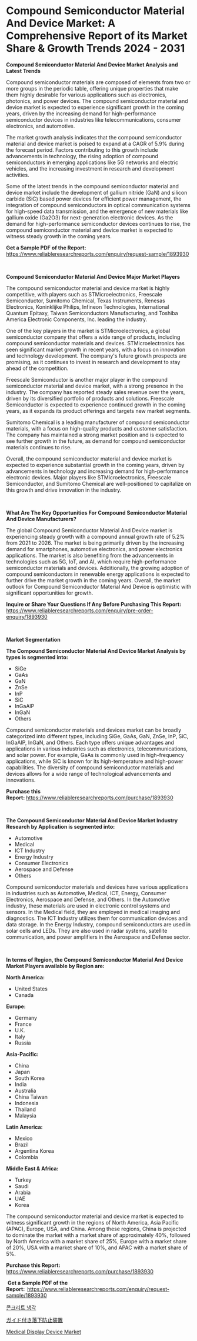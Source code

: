<p><h1>Compound Semiconductor Material And Device Market: A Comprehensive Report of its Market Share & Growth Trends 2024 - 2031</h1></p><p><strong>Compound Semiconductor Material And Device Market Analysis and Latest Trends</strong></p>
<p><p>Compound semiconductor materials are composed of elements from two or more groups in the periodic table, offering unique properties that make them highly desirable for various applications such as electronics, photonics, and power devices. The compound semiconductor material and device market is expected to experience significant growth in the coming years, driven by the increasing demand for high-performance semiconductor devices in industries like telecommunications, consumer electronics, and automotive.</p><p>The market growth analysis indicates that the compound semiconductor material and device market is poised to expand at a CAGR of 5.9% during the forecast period. Factors contributing to this growth include advancements in technology, the rising adoption of compound semiconductors in emerging applications like 5G networks and electric vehicles, and the increasing investment in research and development activities.</p><p>Some of the latest trends in the compound semiconductor material and device market include the development of gallium nitride (GaN) and silicon carbide (SiC) based power devices for efficient power management, the integration of compound semiconductors in optical communication systems for high-speed data transmission, and the emergence of new materials like gallium oxide (Ga2O3) for next-generation electronic devices. As the demand for high-performance semiconductor devices continues to rise, the compound semiconductor material and device market is expected to witness steady growth in the coming years.</p></p>
<p><strong>Get a Sample PDF of the Report:&nbsp;</strong> <a href="https://www.reliableresearchreports.com/enquiry/request-sample/1893930">https://www.reliableresearchreports.com/enquiry/request-sample/1893930</a></p>
<p>&nbsp;</p>
<p><strong>Compound Semiconductor Material And Device Major Market Players</strong></p>
<p><p>The compound semiconductor material and device market is highly competitive, with players such as STMicroelectronics, Freescale Semiconductor, Sumitomo Chemical, Texas Instruments, Renesas Electronics, Koninklijke Philips, Infineon Technologies, International Quantum Epitaxy, Taiwan Semiconductors Manufacturing, and Toshiba America Electronic Components, Inc. leading the industry. </p><p>One of the key players in the market is STMicroelectronics, a global semiconductor company that offers a wide range of products, including compound semiconductor materials and devices. STMicroelectronics has seen significant market growth in recent years, with a focus on innovation and technology development. The company's future growth prospects are promising, as it continues to invest in research and development to stay ahead of the competition.</p><p>Freescale Semiconductor is another major player in the compound semiconductor material and device market, with a strong presence in the industry. The company has reported steady sales revenue over the years, driven by its diversified portfolio of products and solutions. Freescale Semiconductor is expected to experience continued growth in the coming years, as it expands its product offerings and targets new market segments.</p><p>Sumitomo Chemical is a leading manufacturer of compound semiconductor materials, with a focus on high-quality products and customer satisfaction. The company has maintained a strong market position and is expected to see further growth in the future, as demand for compound semiconductor materials continues to rise.</p><p>Overall, the compound semiconductor material and device market is expected to experience substantial growth in the coming years, driven by advancements in technology and increasing demand for high-performance electronic devices. Major players like STMicroelectronics, Freescale Semiconductor, and Sumitomo Chemical are well-positioned to capitalize on this growth and drive innovation in the industry.</p></p>
<p>&nbsp;</p>
<p><strong>What Are The Key Opportunities For Compound Semiconductor Material And Device Manufacturers?</strong></p>
<p><p>The global Compound Semiconductor Material And Device market is experiencing steady growth with a compound annual growth rate of 5.2% from 2021 to 2026. The market is being primarily driven by the increasing demand for smartphones, automotive electronics, and power electronics applications. The market is also benefiting from the advancements in technologies such as 5G, IoT, and AI, which require high-performance semiconductor materials and devices. Additionally, the growing adoption of compound semiconductors in renewable energy applications is expected to further drive the market growth in the coming years. Overall, the market outlook for Compound Semiconductor Material And Device is optimistic with significant opportunities for growth.</p></p>
<p><strong>Inquire or Share Your Questions If Any Before Purchasing This Report:</strong> <a href="https://www.reliableresearchreports.com/enquiry/pre-order-enquiry/1893930">https://www.reliableresearchreports.com/enquiry/pre-order-enquiry/1893930</a></p>
<p>&nbsp;</p>
<p><strong>Market Segmentation</strong></p>
<p><strong>The Compound Semiconductor Material And Device Market Analysis by types is segmented into:</strong></p>
<p><ul><li>SiGe</li><li>GaAs</li><li>GaN</li><li>ZnSe</li><li>InP</li><li>SiC</li><li>InGaAlP</li><li>InGaN</li><li>Others</li></ul></p>
<p><p>Compound semiconductor materials and devices market can be broadly categorized into different types, including SiGe, GaAs, GaN, ZnSe, InP, SiC, InGaAlP, InGaN, and Others. Each type offers unique advantages and applications in various industries such as electronics, telecommunications, and solar power. For example, GaAs is commonly used in high-frequency applications, while SiC is known for its high-temperature and high-power capabilities. The diversity of compound semiconductor materials and devices allows for a wide range of technological advancements and innovations.</p></p>
<p><strong>Purchase this Report:&nbsp;</strong><a href="https://www.reliableresearchreports.com/purchase/1893930">https://www.reliableresearchreports.com/purchase/1893930</a></p>
<p>&nbsp;</p>
<p><strong>The Compound Semiconductor Material And Device Market Industry Research by Application is segmented into:</strong></p>
<p><ul><li>Automotive</li><li>Medical</li><li>ICT Industry</li><li>Energy Industry</li><li>Consumer Electronics</li><li>Aerospace and Defense</li><li>Others</li></ul></p>
<p><p>Compound semiconductor materials and devices have various applications in industries such as Automotive, Medical, ICT, Energy, Consumer Electronics, Aerospace and Defense, and Others. In the Automotive industry, these materials are used in electronic control systems and sensors. In the Medical field, they are employed in medical imaging and diagnostics. The ICT Industry utilizes them for communication devices and data storage. In the Energy Industry, compound semiconductors are used in solar cells and LEDs. They are also used in radar systems, satellite communication, and power amplifiers in the Aerospace and Defense sector.</p></p>
<p>&nbsp;</p>
<p><strong>In terms of Region, the Compound Semiconductor Material And Device Market Players available by Region are:</strong></p>
<p>
    <p> <strong> North America: </strong>
        <ul>
            <li>United States</li>
            <li>Canada</li>
        </ul>
        </p> 
    <p> <strong> Europe: </strong>
        <ul>
            <li>Germany</li>
            <li>France</li>
            <li>U.K.</li>
            <li>Italy</li>
            <li>Russia</li>
        </ul>
        </p> 
    <p> <strong> Asia-Pacific: </strong>
        <ul>
            <li>China</li>
            <li>Japan</li>
            <li>South Korea</li>
            <li>India</li>
            <li>Australia</li>
            <li>China Taiwan</li>
            <li>Indonesia</li>
            <li>Thailand</li>
            <li>Malaysia</li>
        </ul>
        </p> 
    <p> <strong> Latin America: </strong>
        <ul>
            <li>Mexico</li>
            <li>Brazil</li>
            <li>Argentina Korea</li>
            <li>Colombia</li>
        </ul>
        </p> 
    <p> <strong> Middle East & Africa: </strong>
        <ul>
            <li>Turkey</li>
            <li>Saudi</li>
            <li>Arabia</li>
            <li>UAE</li>
            <li>Korea</li>
        </ul>
    </p>
    </p>
<p><p>The compound semiconductor material and device market is expected to witness significant growth in the regions of North America, Asia Pacific (APAC), Europe, USA, and China. Among these regions, China is projected to dominate the market with a market share of approximately 40%, followed by North America with a market share of 25%, Europe with a market share of 20%, USA with a market share of 10%, and APAC with a market share of 5%.</p></p>
<p><strong>Purchase this Report: </strong><a href="https://www.reliableresearchreports.com/purchase/1893930">https://www.reliableresearchreports.com/purchase/1893930</a></p>
<p>&nbsp;<strong>Get a Sample PDF of the Report:&nbsp;&nbsp;</strong><a href="https://www.reliableresearchreports.com/enquiry/request-sample/1893930">https://www.reliableresearchreports.com/enquiry/request-sample/1893930</a></p>
<p><strong></strong></p>
<p><p><a href="https://medium.com/@kathyorton6556/%EC%BD%98%ED%81%AC%EB%A6%AC%ED%8A%B8-%EB%83%89%EA%B0%81-%EC%8B%9C%EC%9E%A5-%EA%B2%BD%EC%9F%81-%EB%B6%84%EC%84%9D-%EC%8B%9C%EC%9E%A5-%EB%8F%99%ED%96%A5-%EB%B0%8F-2031%EB%85%84%EA%B9%8C%EC%A7%80%EC%9D%98-%EC%98%88%EC%B8%A1-fa52eb187bb0">콘크리트 냉각</a></p><p><a href="https://github.com/mreklxf44233/Market-Research-Report-List-1/blob/main/759347413934.md">ガイド付き落下防止装置</a></p><p><a href="https://github.com/CliffMedina6/Market-Research-Report-List-4/blob/main/medical-display-device-market.md">Medical Display Device Market</a></p></p>